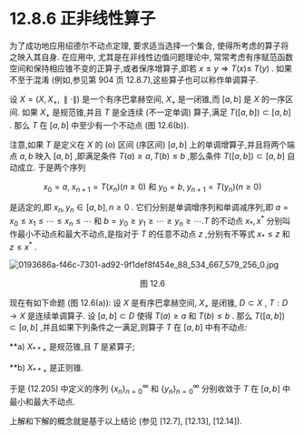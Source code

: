 # 12.8.6 正非线性算子

为了成功地应用绍德尔不动点定理, 要求适当选择一个集合, 使得所考虑的算子将之映入其自身. 在应用中, 尤其是在非线性边值问题理论中, 常常考虑有序赋范函数空间和保持相应锥不变的正算子,或者保序增算子,即若 $x \leq  y \Rightarrow  T\left( x\right)  \leq$ $T\left( y\right)$ . 如果不至于混淆 (例如,参见第 904 页 12.8.7),这些算子也可以称作单调算子.

设 $X = \left( {X,{X}_{ + },\parallel  \cdot  \parallel }\right)$ 是一个有序巴拿赫空间, ${X}_{ + }$ 是一闭锥,而 $\left\lbrack  {a, b}\right\rbrack$ 是 $X$ 的一序区间. 如果 ${X}_{ + }$ 是规范锥,并且 $T$ 是全连续 (不一定单调) 算子,满足 $T\left( \left\lbrack  {a, b}\right\rbrack  \right)  \subset  \left\lbrack  {a, b}\right\rbrack$ . 那么 $T$ 在 $\left\lbrack  {a, b}\right\rbrack$ 中至少有一个不动点 (图 12.6(b)).

注意,如果 $T$ 是定义在 $X$ 的 (o) 区间 (序区间) $\left\lbrack  {a, b}\right\rbrack$ 上的单调增算子,并且将两个端点 $a, b$ 映入 $\left\lbrack  {a, b}\right\rbrack$ ,即满足条件 $T\left( a\right)  \geq  a, T\left( b\right)  \leq  b$ ,那么条件 $T\left( \left\lbrack  {a, b}\right\rbrack  \right)  \subset  \left\lbrack  {a, b}\right\rbrack$ 自动成立. 于是两个序列

$$
{x}_{0} = a,\;{x}_{n + 1} = T\left( {x}_{n}\right) \left( {n \geq  0}\right) \text{ 和 }{y}_{0} = b,\;{y}_{n + 1} = T\left( {y}_{n}\right) \left( {n \geq  0}\right)  \tag{12.205}
$$

是适定的,即 ${x}_{n},{y}_{n} \in  \left\lbrack  {a, b}\right\rbrack  , n \geq  0$ . 它们分别是单调增序列和单调减序列,即 $a = {x}_{0} \leq  {x}_{1} \leq  \cdots  \leq  {x}_{n} \leq  \cdots$ 和 $b = {y}_{0} \geq  {y}_{1} \geq  \cdots  \geq  {y}_{n} \geq  \cdots .T$ 的不动点 ${x}_{ * },{x}^{ * }$ 分别叫作最小不动点和最大不动点,是指对于 $T$ 的任意不动点 $z$ ,分别有不等式 ${x}_{ * } \leq  z$ 和 $z \leq  {x}^{ * }$ .

![0193686a-f46c-7301-ad92-9f1def8f454e_88_534_667_579_256_0.jpg](/images/0193686a-f46c-7301-ad92-9f1def8f454e_88_534_667_579_256_0.jpg)

<center>图 12.6</center>

现在有如下命题 (图 12.6(a)): 设 $X$ 是有序巴拿赫空间, ${X}_{ + }$ 是闭锥, $D \subset  X$ , $T : D \rightarrow  X$ 是连续单调算子. 设 $\left\lbrack  {a, b}\right\rbrack   \subset  D$ 使得 $T\left( a\right)  \geq  a$ 和 $T\left( b\right)  \leq  b$ . 那么 $T\left( \left\lbrack  {a, b}\right\rbrack  \right)  \subset  \left\lbrack  {a, b}\right\rbrack$ ,并且如果下列条件之一满足,则算子 $T$ 在 $\left\lbrack  {a, b}\right\rbrack$ 中有不动点:

**a) ${X}_{** + }$ 是规范锥,且 $T$ 是紧算子;

**b) ${X}_{** + }$ 是正则锥.

于是 (12.205) 中定义的序列 ${\left\{  {x}_{n}\right\}  }_{n = 0}^{\infty }$ 和 ${\left\{  {y}_{n}\right\}  }_{n = 0}^{\infty }$ 分别收敛于 $T$ 在 $\left\lbrack  {a, b}\right\rbrack$ 中最小和最大不动点.

上解和下解的概念就是基于以上结论 (参见 [12.7], [12.13], [12.14]).
